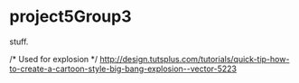 # project5Group3
stuff.

/* Used for explosion */
http://design.tutsplus.com/tutorials/quick-tip-how-to-create-a-cartoon-style-big-bang-explosion--vector-5223